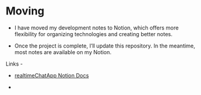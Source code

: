 # Moving

- I have moved my development notes to Notion, which offers more flexibility for organizing technologies and creating better notes.

- Once the project is complete, I’ll update this repository. In the meantime, most notes are available on my Notion.

Links -

- [realtimeChatApp Notion Docs](https://internal-collar-34e.notion.site/29cbec9c024d80ce80e9df3056dce7e4?v=29cbec9c024d80938e82000c45d8063b&source=copy_link)

- 